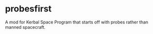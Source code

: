 # probesfirst
A mod for Kerbal Space Program that starts off with probes rather than manned spacecraft.
